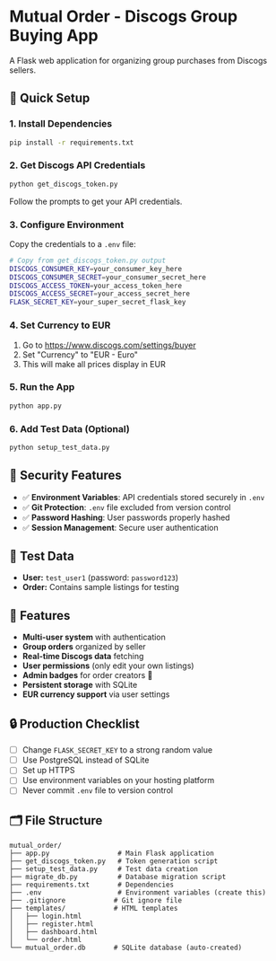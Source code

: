 # Mutual Order - Discogs Group Buying App

A Flask web application for organizing group purchases from Discogs sellers.

## 🚀 Quick Setup

### 1. Install Dependencies
```bash
pip install -r requirements.txt
```

### 2. Get Discogs API Credentials
```bash
python get_discogs_token.py
```
Follow the prompts to get your API credentials.

### 3. Configure Environment
Copy the credentials to a `.env` file:
```bash
# Copy from get_discogs_token.py output
DISCOGS_CONSUMER_KEY=your_consumer_key_here
DISCOGS_CONSUMER_SECRET=your_consumer_secret_here  
DISCOGS_ACCESS_TOKEN=your_access_token_here
DISCOGS_ACCESS_SECRET=your_access_secret_here
FLASK_SECRET_KEY=your_super_secret_flask_key
```

### 4. Set Currency to EUR
1. Go to https://www.discogs.com/settings/buyer
2. Set "Currency" to "EUR - Euro"
3. This will make all prices display in EUR

### 5. Run the App
```bash
python app.py
```

### 6. Add Test Data (Optional)
```bash
python setup_test_data.py
```

## 🔐 Security Features

- ✅ **Environment Variables**: API credentials stored securely in `.env`
- ✅ **Git Protection**: `.env` file excluded from version control  
- ✅ **Password Hashing**: User passwords properly hashed
- ✅ **Session Management**: Secure user authentication

## 🧪 Test Data

- **User:** `test_user1` (password: `password123`)
- **Order:** Contains sample listings for testing

## 🎯 Features

- **Multi-user system** with authentication
- **Group orders** organized by seller  
- **Real-time Discogs data** fetching
- **User permissions** (only edit your own listings)
- **Admin badges** for order creators 👑
- **Persistent storage** with SQLite
- **EUR currency support** via user settings

## 🔒 Production Checklist

- [ ] Change `FLASK_SECRET_KEY` to a strong random value
- [ ] Use PostgreSQL instead of SQLite
- [ ] Set up HTTPS
- [ ] Use environment variables on your hosting platform
- [ ] Never commit `.env` file to version control

## 🗂️ File Structure

```
mutual_order/
├── app.py                 # Main Flask application
├── get_discogs_token.py   # Token generation script  
├── setup_test_data.py     # Test data creation
├── migrate_db.py          # Database migration script
├── requirements.txt       # Dependencies
├── .env                   # Environment variables (create this)
├── .gitignore            # Git ignore file
├── templates/            # HTML templates
│   ├── login.html
│   ├── register.html  
│   ├── dashboard.html
│   └── order.html
└── mutual_order.db       # SQLite database (auto-created)
```
